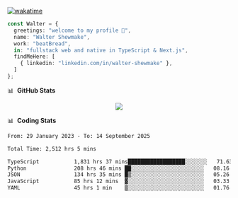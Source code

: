 [![wakatime](https://wakatime.com/badge/user/633611a5-2410-4a66-96ad-ce6a6df384d0.svg)](https://wakatime.com/@633611a5-2410-4a66-96ad-ce6a6df384d0)

```ts
const Walter = {
  greetings: "welcome to my profile 👋",
  name: "Walter Shewmake",
  work: "beatBread",
  in: "fullstack web and native in TypeScript & Next.js",
  findMeHere: [
    { linkedin: "linkedin.com/in/walter-shewmake" },
  ]
};
```

📊 &nbsp;**GitHub Stats**

<p align="center">
<img src="https://streak-stats.demolab.com?user=waltershewmake&theme=monokai&short_numbers=true)](https://git.io/streak-stats" />
</p>

📊 &nbsp;**Coding Stats**

<!--![Wwakatime stats](https://github-readme-stats.vercel.app/api/wakatime?username=waltershewmake&hide_title=true&hide_border=true&langs_count=5&bg_color=00000000&text_color=777)-->


<!--START_SECTION:waka-->

```txt
From: 29 January 2023 - To: 14 September 2025

Total Time: 2,512 hrs 5 mins

TypeScript           1,831 hrs 37 mins██████████████████░░░░░░░   71.63 %
Python               208 hrs 46 mins ██░░░░░░░░░░░░░░░░░░░░░░░   08.16 %
JSON                 134 hrs 35 mins █▒░░░░░░░░░░░░░░░░░░░░░░░   05.26 %
JavaScript           85 hrs 12 mins  ▓░░░░░░░░░░░░░░░░░░░░░░░░   03.33 %
YAML                 45 hrs 1 min    ▒░░░░░░░░░░░░░░░░░░░░░░░░   01.76 %
```

<!--END_SECTION:waka-->
